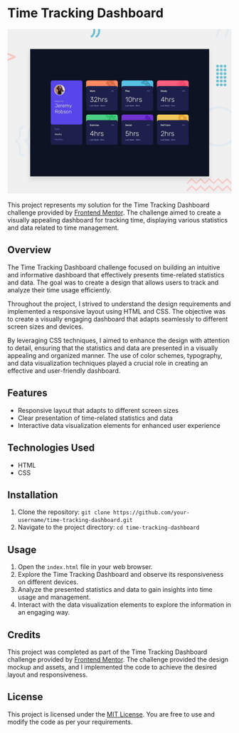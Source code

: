 # Time Tracking Dashboard

![Design preview for the Time tracking dashboard coding challenge](./design/desktop-preview.jpg)

This project represents my solution for the Time Tracking Dashboard challenge provided by [Frontend Mentor](https://www.frontendmentor.io/). The challenge aimed to create a visually appealing dashboard for tracking time, displaying various statistics and data related to time management.

## Overview

The Time Tracking Dashboard challenge focused on building an intuitive and informative dashboard that effectively presents time-related statistics and data. The goal was to create a design that allows users to track and analyze their time usage efficiently.

Throughout the project, I strived to understand the design requirements and implemented a responsive layout using HTML and CSS. The objective was to create a visually engaging dashboard that adapts seamlessly to different screen sizes and devices.

By leveraging CSS techniques, I aimed to enhance the design with attention to detail, ensuring that the statistics and data are presented in a visually appealing and organized manner. The use of color schemes, typography, and data visualization techniques played a crucial role in creating an effective and user-friendly dashboard.

## Features

- Responsive layout that adapts to different screen sizes
- Clear presentation of time-related statistics and data
- Interactive data visualization elements for enhanced user experience

## Technologies Used

- HTML
- CSS

## Installation

1. Clone the repository: `git clone https://github.com/your-username/time-tracking-dashboard.git`
2. Navigate to the project directory: `cd time-tracking-dashboard`

## Usage

1. Open the `index.html` file in your web browser.
2. Explore the Time Tracking Dashboard and observe its responsiveness on different devices.
3. Analyze the presented statistics and data to gain insights into time usage and management.
4. Interact with the data visualization elements to explore the information in an engaging way.

## Credits

This project was completed as part of the Time Tracking Dashboard challenge provided by [Frontend Mentor](https://www.frontendmentor.io/). The challenge provided the design mockup and assets, and I implemented the code to achieve the desired layout and responsiveness.

## License

This project is licensed under the [MIT License](LICENSE). You are free to use and modify the code as per your requirements.
